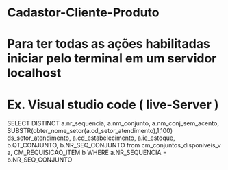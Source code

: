 # Cadastor-Cliente-Produto
# Para ter todas as ações habilitadas iniciar pelo terminal em um servidor localhost
# Ex. Visual studio code ( live-Server )

SELECT DISTINCT 
    a.nr_sequencia,
	a.nm_conjunto,
	a.nm_conj_sem_acento,
	SUBSTR(obter_nome_setor(a.cd_setor_atendimento),1,100) ds_setor_atendimento,
	a.cd_estabelecimento,
	a.ie_estoque,
	b.QT_CONJUNTO,
	b.NR_SEQ_CONJUNTO 
from	cm_conjuntos_disponiveis_v a, CM_REQUISICAO_ITEM b
WHERE a.NR_SEQUENCIA = b.NR_SEQ_CONJUNTO 